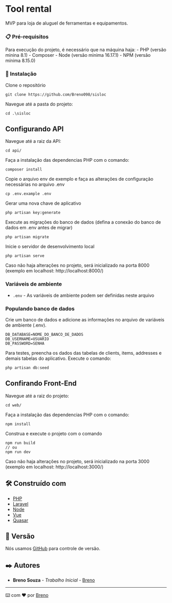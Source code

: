 # Tool rental

MVP para loja de aluguel de ferramentas e equipamentos.

### 📋 Pré-requisitos

Para execução do projeto, é necessário que na máquina haja:
    - PHP (versão minina 8.1)
    - Composer 
    - Node (versão minima 16.17.1) 
    - NPM (versão mínima 8.15.0)

### 🔧 Instalação

Clone o repositório

    git clone https://github.com/Breno098/sisloc

Navegue até a pasta do projeto:

    cd .\sisloc

## Configurando API

Navegue até a raiz da API:
 
    cd api/

Faça a instalação das dependencias PHP com o comando: 

    composer install

Copie o arquivo env de exemplo e faça as alterações de configuração necessárias no arquivo .env

    cp .env.example .env

Gerar uma nova chave de aplicativo

    php artisan key:generate

Execute as migrações do banco de dados (defina a conexão do banco de dados em .env antes de migrar)

    php artisan migrate

Inicie o servidor de desenvolvimento local

    php artisan serve

Caso não haja alterações no projeto, será inicializado na porta 8000 (exemplo em localhost: http://localhost:8000/)

### Variáveis de ambiente

- `.env` - As variáveis ​​de ambiente podem ser definidas neste arquivo

### Populando banco de dados

Crie um banco de dados e adicione as informações no arquivo de variáveis de ambiente (.env).

    DB_DATABASE=NOME_DO_BANCO_DE_DADOS
    DB_USERNAME=USUARIO
    DB_PASSWORD=SENHA

Para testes, preencha os dados das tabelas de clients, items, addresses e demais tabelas do aplicativo. Execute o comando:

    php artisan db:seed

## Confirando Front-End

Navegue até a raiz do projeto:
 
    cd web/

Faça a instalação das dependencias PHP com o comando: 

    npm install

Construa e execute o projeto com o comando

    npm run build 
    // ou
    npm run dev

Caso não haja alterações no projeto, será inicializado na porta 3000 (exemplo em localhost: http://localhost:3000/)

## 🛠️ Construído com

* [PHP](https://vuejs.org/)
* [Laravel](https://laravel.com/)
* [Node](https://nodejs.org/en)
* [Vue](https://vuejs.org/)
* [Quasar](https://quasar.dev/)

## 📌 Versão

Nós usamos [GitHub](https://github.com/) para controle de versão.

## ✒️ Autores

* **Breno Souza** - *Trabalho Inicial* - [Breno](https://github.com/Breno098)

---
⌨️ com ❤️ por [Breno](https://github.com/Breno098)